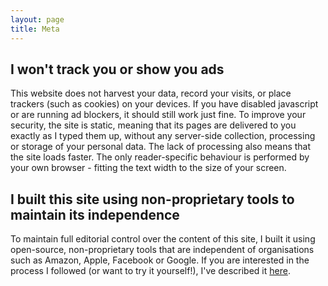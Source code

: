 ```yaml
---
layout: page
title: Meta
---
```


## I won't track you or show you ads

This website does not harvest your data, record your visits, or place trackers (such as cookies) on your devices. If you have disabled javascript or are running ad blockers, it should still work just fine. To improve your security, the site is static, meaning that its pages are delivered to you exactly as I typed them up, without any server-side collection, processing or storage of your personal data. The lack of processing also means that the site loads faster. The only reader-specific behaviour is performed by your own browser - fitting the text width to the size of your screen.

## I built this site using non-proprietary tools to maintain its independence

To maintain full editorial control over the content of this site, I built it using open-source, non-proprietary tools that are independent of organisations such as Amazon, Apple, Facebook or Google. If you are interested in the process I followed (or want to try it yourself!), I've described it [here](http://www.non-kinetic-effects.co.uk/blog/2018/06/18/how-this-site-works).











 

